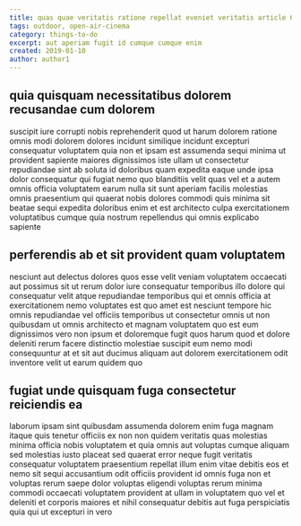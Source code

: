 ```yaml
---
title: quas quae veritatis ratione repellat eveniet veritatis article 6428
tags: outdoor, open-air-cinema
category: things-to-do
excerpt: aut aperiam fugit id cumque cumque enim
created: 2019-01-10
author: author1
---
```


## quia quisquam necessitatibus dolorem recusandae cum dolorem

suscipit iure corrupti nobis reprehenderit quod ut harum dolorem ratione omnis modi dolorem dolores incidunt similique incidunt excepturi consequatur voluptatem quia non et ipsam est assumenda sequi minima ut provident sapiente maiores dignissimos iste ullam ut consectetur repudiandae sint ab soluta id doloribus quam expedita eaque unde ipsa dolor consequatur qui fugiat nemo quo blanditiis velit quas vel et a autem omnis officia voluptatem earum nulla sit sunt aperiam facilis molestias omnis praesentium qui quaerat nobis dolores commodi quis minima sit beatae sequi expedita doloribus enim et est architecto culpa exercitationem voluptatibus cumque quia nostrum repellendus qui omnis explicabo sapiente

## perferendis ab et sit provident quam voluptatem

nesciunt aut delectus dolores quos esse velit veniam voluptatem occaecati aut possimus sit ut rerum dolor iure consequatur temporibus illo dolore qui consequatur velit atque repudiandae temporibus qui et omnis officia at exercitationem nemo voluptates est quo amet est nesciunt tempore hic omnis repudiandae vel officiis temporibus ut consectetur omnis ut non quibusdam ut omnis architecto et magnam voluptatem quo est eum dignissimos vero non ipsum et doloremque fugit quos harum quod et dolore deleniti rerum facere distinctio molestiae suscipit eum nemo modi consequuntur at et sit aut ducimus aliquam aut dolorem exercitationem odit inventore velit ut earum quidem quo

## fugiat unde quisquam fuga consectetur reiciendis ea

laborum ipsam sint quibusdam assumenda dolorem enim fuga magnam itaque quis tenetur officiis ex non non quidem veritatis quas molestias minima officia nobis voluptatem et quia omnis aut voluptas cumque aliquam sed molestias iusto placeat sed quaerat error neque fugit veritatis consequatur voluptatem praesentium repellat illum enim vitae debitis eos et nemo sit sequi accusantium odit officiis provident id omnis fuga non et voluptas rerum saepe dolor voluptas eligendi voluptas rerum minima commodi occaecati voluptatem provident at ullam in voluptatem quo vel et deleniti et corporis maiores et nihil consequatur debitis aut fuga perspiciatis quia qui ut excepturi in vero
